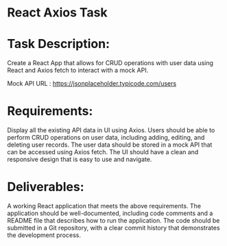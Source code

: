 # React Axios Task

# Task Description:

Create a React App that allows for CRUD operations with user data using React and Axios fetch to interact with a mock API.

Mock API URL : https://jsonplaceholder.typicode.com/users

# Requirements:

Display all the existing API data in UI using Axios.
Users should be able to perform CRUD operations on user data, including adding, editing, and deleting user records.
The user data should be stored in a mock API that can be accessed using Axios fetch.
The UI should have a clean and responsive design that is easy to use and navigate.

# Deliverables:

A working React application that meets the above requirements.
The application should be well-documented, including code comments and a README file that describes how to run the application.
The code should be submitted in a Git repository, with a clear commit history that demonstrates the development process.


